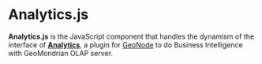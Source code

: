# Analytics.js

**Analytics.js** is the JavaScript component that handles the dynamism of the interface of **[Analytics](https://github.com/loganalysis/analytics)**, a plugin for [GeoNode](https://github.com/geonode/geonode) to do Business Intelligence with GeoMondrian OLAP server.
